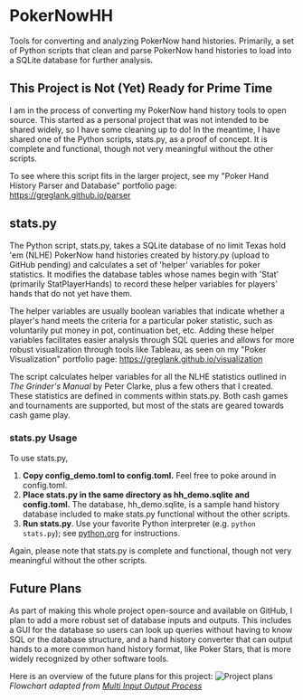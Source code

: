 # PokerNowHH
Tools for converting and analyzing PokerNow hand histories. Primarily, a set of Python scripts that clean and parse PokerNow hand histories to load into a SQLite database for further analysis.

## This Project is Not (Yet) Ready for Prime Time

I am in the process of converting my PokerNow hand history tools to open source. This started as a personal project that was not intended to be shared widely, so I have some cleaning up to do! In the meantime, I have shared one of the Python scripts, stats.py, as a proof of concept. It is complete and functional, though not very meaningful without the other scripts.

To see where this script fits in the larger project, see my "Poker Hand History Parser and Database" portfolio page: https://greglank.github.io/parser

## stats.py

The Python script, stats.py, takes a SQLite database of no limit Texas hold 'em (NLHE) PokerNow hand histories created by history.py (upload to GitHub pending) and calculates a set of 'helper' variables for poker statistics. It modifies the database tables whose names begin with 'Stat' (primarily StatPlayerHands) to record these helper variables for players' hands that do not yet have them.

The helper variables are usually boolean variables that indicate whether a player's hand meets the criteria for a particular poker statistic, such as voluntarily put money in pot, continuation bet, etc. Adding these helper variables facilitates easier analysis through SQL queries and allows for more robust visualization through tools like Tableau, as seen on my "Poker Visualization" portfolio page: https://greglank.github.io/visualization

The script calculates helper variables for all the NLHE statistics outlined in *The Grinder's Manual* by Peter Clarke, plus a few others that I created. These statistics are defined in comments within stats.py. Both cash games and tournaments are supported, but most of the stats are geared towards cash game play.

### stats.py Usage

To use stats.py,
1. **Copy config_demo.toml to config.toml.** Feel free to poke around in config.toml.
2. **Place stats.py in the same directory as hh_demo.sqlite and config.toml.** The database, hh_demo.sqlite, is a sample hand history database included to make stats.py functional without the other scripts.
3. **Run stats.py**. Use your favorite Python interpreter (e.g. `python stats.py`); see [python.org](https://www.python.org/about/gettingstarted/) for instructions.

Again, please note that stats.py is complete and functional, though not very meaningful without the other scripts.

## Future Plans

As part of making this whole project open-source and available on GitHub, I plan to add a more robust set of database inputs and outputs. This includes a GUI for the database so users can look up queries without having to know SQL or the database structure, and a hand history converter that can output hands to a more common hand history format, like Poker Stars, that is more widely recognized by other software tools.

Here is an overview of the future plans for this project:
![Project plans](https://greglank.github.io/images/database-flowchart.jpg)
*Flowchart adapted from [Multi Input Output Process](https://poweredtemplate.com/multi-input-output-process-80158/)*
